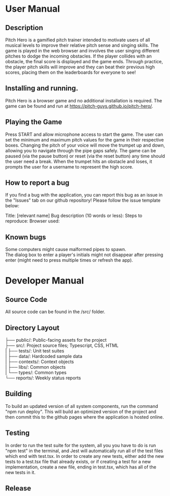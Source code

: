 # User Manual
## Description
  Pitch Hero is a gamified pitch trainer intended to motivate users of all musical levels to improve their relative pitch sense and singing skills. The game is played in   the web browser and involves the user singing different pitches to dodge the incoming obstacles. If the player collides with an obstacle, the final score is displayed   and the game ends. Through practice, the player pitch skills will improve and they can beat their previous high scores, placing them on the leaderboards for everyone     to see!
## Installing and running.
  Pitch Hero is a browser game and no additional installation is required. The game can be found and run at https://pitch-guys.github.io/pitch-hero/.
## Playing the Game
  Press START and allow microphone access to start the game. The user can set the minimum and maximum pitch values for the game in their respective boxes. Changing the pitch of your voice will move the trumpet up and down, allowing you to navigate through the pipe gaps safely. The game can be paused (via the pause button) or reset (via the reset button) any time should the user need a break. When the trumpet hits an obstacle and loses, it prompts the user for a username to represent the high score.
## How to report a bug
  If you find a bug with the application, you can report this bug as an issue in the "Issues" tab on our github repository!
  Please follow the issue template below:
  
  Title: [relevant name]
  Bug description (10 words or less):
  Steps to reproduce:
  Browser used:
  
## Known bugs
  Some computers might cause malformed pipes to spawn. <br>
  The dialog box to enter a player's initials might not disappear after pressing enter (might need to press multiple times or refresh the app).

# Developer Manual
## Source Code
  All source code can be found in the /src/ folder.
## Directory Layout
  ├── public/: Public-facing assets for the project<br>
  ├── src/: Project source files; Typescript, CSS, HTML<br>
  |   ├── tests/: Unit test suites<br>
  |   ├── data/: Hardcoded sample data<br>
  |   ├── contexts/: Context objects<br>
  |   ├── libs/: Common objects<br>
  |   └── types/: Common types<br>
  └── reports/: Weekly status reports<br>
## Building
  To build an updated version of all system components, run the command "npm run deploy". This will build an optimized version of the project and then commit this to the github pages where the application is hosted online.
## Testing
  In order to run the test suite for the system, all you you have to do is run "npm test" in the terminal, and Jest will automatically run all of the test files which end with test.tsx.
  In order to create any new tests, either add the new tests to a test.tsx file that already exists, or if creating a test for a new implementation, create a new file, ending in test.tsx, which has all of the new tests in it.
## Release
